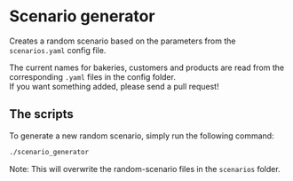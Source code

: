 # Scenario generator
Creates a random scenario based on the parameters from the `scenarios.yaml` config file.

The current names for bakeries, customers and products are read from the corresponding `.yaml` files in the config folder.  
If you want something added, please send a pull request!

## The scripts
To generate a new random scenario, simply run the following command: 

```bash
./scenario_generator
```

Note: This will overwrite the random-scenario files in the `scenarios` folder.
